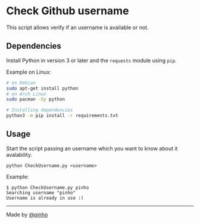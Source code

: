 # Check Github username

This script allows verify if an username is available or not.

## Dependencies

Install Python in version 3 or later and the `requests` module using `pip`.

Example on Linux:
```sh
# on Debian
sudo apt-get install python
# on Arch Linux
sudo pacman -Sy python

# Installing dependencies
python3 -m pip install -r requirements.txt
```

## Usage

Start the script passing an username which you want to know about it avalability.

```
python CheckUsername.py <username>
```

Example:
```console
$ python CheckUsername.py pinho
Searching username "pinho"
Username is already in use :(
```

---

Made by [@pinho](https://github.com/pinho)
